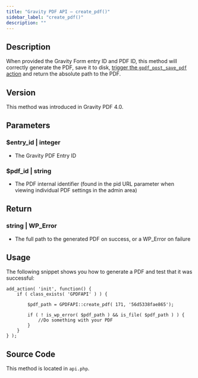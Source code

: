 ```yaml
---
title: "Gravity PDF API – create_pdf()"
sidebar_label: "create_pdf()"
description: ""
---
```


## Description

When provided the Gravity Form entry ID and PDF ID, this method will correctly generate the PDF, save it to disk, [trigger the `gpdf_post_save_pdf` action](gfpdf_post_save_pdf.md) and return the absolute path to the PDF.

## Version

This method was introduced in Gravity PDF 4.0.

## Parameters

### $entry\_id \| integer
* The Gravity PDF Entry ID

### $pdf\_id \| string
* The PDF internal identifier (found in the pid URL parameter when viewing individual PDF settings in the admin area)

## Return

### string \| WP\_Error
* The full path to the generated PDF on success, or a WP\_Error on failure

## Usage

The following snippet shows you how to generate a PDF and test that it was successful:

```
add_action( 'init', function() {
    if ( class_exists( 'GPDFAPI' ) ) {

        $pdf_path = GPDFAPI::create_pdf( 171, '56d5338fae865');

        if ( ! is_wp_error( $pdf_path ) && is_file( $pdf_path ) ) {
            //Do something with your PDF
        }
    }
} );
```

## Source Code

This method is located in `api.php`.
